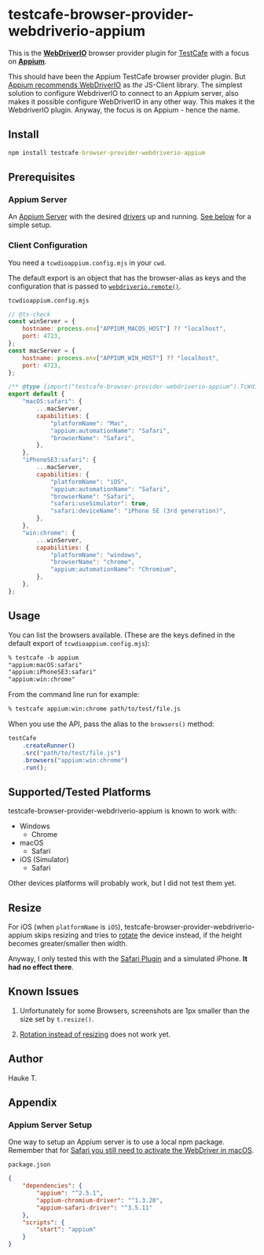 # testcafe-browser-provider-webdriverio-appium

This is the **[WebDriverIO](https://webdriver.io/)** browser provider plugin for [TestCafe](https://devexpress.github.io/testcafe) with a focus on **[Appium](https://appium.io)**.

This should have been the Appium TestCafe browser provider plugin. But [Appium recommends WebDriverIO](https://appium.io/docs/en/latest/quickstart/test-js/) as *the* JS-Client library. The simplest solution to configure WebdriverIO to connect to an Appium server, also makes it possible configure WebDriverIO in any other way. This makes it the WebdriverIO plugin. Anyway, the focus is on Appium - hence the name.

## Install

```cmd
npm install testcafe-browser-provider-webdriverio-appium
```

## Prerequisites

### Appium Server

An [Appium Server](https://appium.io/docs/en/latest/quickstart/install/) with the desired [drivers](https://appium.io/docs/en/latest/ecosystem/drivers/) up and running. [See below](#appium-server-setup) for a simple setup.

### Client Configuration

You need a `tcwdioappium.config.mjs` in your `cwd`.

The default export is an object that has the browser-alias as keys and the configuration that is passed to [`webdriverio.remote()`](https://webdriver.io/docs/api/modules/#remoteoptions-modifier).

`tcwdioappium.config.mjs`

```js
// @ts-check
const winServer = {
	hostname: process.env["APPIUM_MACOS_HOST"] ?? "localhost",
	port: 4723,
};
const macServer = {
	hostname: process.env["APPIUM_WIN_HOST"] ?? "localhost",
	port: 4723,
};

/** @type {import("testcafe-browser-provider-webdriverio-appium").TcWdioAppiumConfig} */
export default {
	"macOS:safari": {
		...macServer,
		capabilities: {
			"platformName": "Mac",
			"appium:automationName": "Safari",
			"browserName": "Safari",
		},
	},
	"iPhoneSE3:safari": {
		...macServer,
		capabilities: {
			"platformName": "iOS",
			"appium:automationName": "Safari",
			"browserName": "Safari",
			"safari:useSimulator": true,
			"safari:deviceName": "iPhone SE (3rd generation)",
		},
	},
	"win:chrome": {
		...winServer,
		capabilities: {
			"platformName": "windows",
			"browserName": "chrome",
			"appium:automationName": "Chromium",
		},
	},
};
```

## Usage

You can list the browsers available. (These are the keys defined in the default export of `tcwdioappium.config.mjs`):

```txt
% testcafe -b appium
"appium:macOS:safari"
"appium:iPhoneSE3:safari"
"appium:win:chrome"
```

From the command line run for example:

```txt
% testcafe appium:win:chrome path/to/test/file.js
```

When you use the API, pass the alias to the `browsers()` method:

```js
testCafe
	.createRunner()
	.src("path/to/test/file.js")
	.browsers("appium:win:chrome")
	.run();
```

## Supported/Tested Platforms

testcafe-browser-provider-webdriverio-appium is known to work with:

- Windows
  + Chrome
- macOS
  + Safari
- iOS (Simulator)
  + Safari

Other devices platforms will probably work, but I did not test them yet.

## Resize

For iOS (when `platformName` is `iOS`), testcafe-browser-provider-webdriverio-appium skips resizing and tries to [rotate](https://webdriver.io/docs/api/appium/#rotatedevice) the device instead, if the height becomes greater/smaller then width.

Anyway, I only tested this with the [Safari Plugin](https://github.com/appium/appium-safari-driver) and a simulated iPhone. **It had no effect there**.

## Known Issues

1. Unfortunately for some Browsers, screenshots are 1px smaller than the size set by `t.resize()`.

2. [Rotation instead of resizing](#resize) does not work yet.

## Author

Hauke T.

## Appendix

### Appium Server Setup

One way to setup an Appium server is to use a local npm package.
Remember that for [Safari you still need to activate the WebDriver in macOS](https://github.com/appium/appium-safari-driver).

`package.json`

```json
{
	"dependencies": {
		"appium": "^2.5.1",
		"appium-chromium-driver": "^1.3.20",
		"appium-safari-driver": "^3.5.11"
	},
	"scripts": {
		"start": "appium"
	}
}
```
